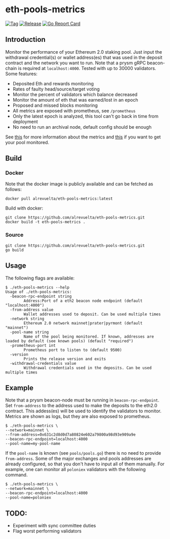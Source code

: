 # eth-pools-metrics

[![Tag](https://img.shields.io/github/tag/alrevuelta/eth-pools-metrics.svg)](https://github.com/alrevuelta/eth-pools-metrics/releases/)
[![Release](https://github.com/alrevuelta/eth-pools-metrics/actions/workflows/release.yml/badge.svg)](https://github.com/alrevuelta/eth-pools-metrics/actions/workflows/release.yml)
[![Go Report Card](https://goreportcard.com/badge/github.com/alrevuelta/eth-pools-metrics)](https://goreportcard.com/report/github.com/alrevuelta/eth-pools-metrics)

## Introduction

Monitor the performance of your Ethereum 2.0 staking pool. Just input the withdrawal credential(s) or wallet address(es) that was used in the deposit contract and the network you want to run. Note that a prysm gRPC beacon-chain is required at `localhost:4000`. Tested with up to 30000 validators. Some features:
* Deposited Eth and rewards monitoring
* Rates of faulty head/source/target voting
* Monitor the percent of validators which balance decreased
* Monitor the amount of eth that was earned/lost in an epoch
* Proposed and missed blocks monitoring
* All metrics are exposed with prometheus, see `/prometheus`
* Only the latest epoch is analyzed, this tool can't go back in time from deployment
* No need to run an archival node, default config should be enough

See [this](https://github.com/alrevuelta/eth-pools-metrics/blob/master/docs/prometheus.md) for more information about the metrics and [this](https://github.com/alrevuelta/eth-pools-metrics/blob/master/docs/pools.md) if you want to get your pool monitored.

## Build

### Docker

Note that the docker image is publicly available and can be fetched as follows:

```console
docker pull alrevuelta/eth-pools-metrics:latest
```

Build with docker:

```console
git clone https://github.com/alrevuelta/eth-pools-metrics.git
docker build -t eth-pools-metrics .
```

### Source

```console
git clone https://github.com/alrevuelta/eth-pools-metrics.git
go build
```

## Usage

The following flags are available:

```console
$ ./eth-pools-metrics --help
Usage of ./eth-pools-metrics:
  -beacon-rpc-endpoint string
    	Address:Port of a eth2 beacon node endpoint (default "localhost:4000")
  -from-address value
    	Wallet addresses used to deposit. Can be used multiple times
  -network string
    	Ethereum 2.0 network mainnet|prater|pyrmont (default "mainnet")
  -pool-name string
    	Name of the pool being monitored. If known, addresses are loaded by default (see known pools) (default "required")
  -prometheus-port int
    	Prometheus port to listen to (default 9500)
  -version
    	Prints the release version and exits
  -withdrawal-credentials value
    	Withdrawal credentials used in the deposits. Can be used multiple times
```

## Example

Note that a prysm beacon-node must be running in `beacon-rpc-endpoint`. Set `from-address` to the address used to make the deposits to the eth2.0 contract. This addess(es) will be used to identify the validators to monitor. Metrics are shown as logs, but they are also exposed to prometheus.

```console
$ ./eth-pools-metrics \
--network=mainnet \
--from-address=0x631c2d8d0d7a80824e602a79800a98d93e909a9e
--beacon-rpc-endpoint=localhost:4000
--pool-name=my-pool-name
```

If the `pool-name` is known (see `pools/pools.go`) there is no need to provide `from-address`. Some of the major exchanges and pools addresses are already configured, so that you don't have to input all of them manually. For example, one can monitor all `poloniex` validators with the following command.

```console
$ ./eth-pools-metrics \
--network=mainnet \
--beacon-rpc-endpoint=localhost:4000
--pool-name=poloniex
```

## TODO:
* Experiment with sync committee duties
* Flag worst performing validators
